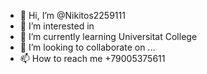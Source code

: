 - 👋 Hi, I’m @Nikitos2259111
- 👀 I’m interested in 
- 🌱 I’m currently learning Universitat College
- 💞️ I’m looking to collaborate on ...
- 📫 How to reach me +79005375611

<!---
Nikitos2259111/Nikitos2259111 is a ✨ special ✨ repository because its `README.md` (this file) appears on your GitHub profile.
You can click the Preview link to take a look at your changes.
--->
